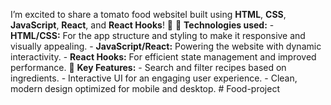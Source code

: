 I’m excited to share a tomato food websiteI built using **HTML**, **CSS**, **JavaScript**, **React**, and **React Hooks**! 🎉 🔧 **Technologies used:** - **HTML/CSS:** For the app structure and styling to make it responsive and visually appealing. - **JavaScript/React:** Powering the website with dynamic interactivity. - **React Hooks:** For efficient state management and improved performance. 📲 **Key Features:** - Search and filter recipes based on ingredients. - Interactive UI for an engaging user experience. - Clean, modern design optimized for mobile and desktop. # Food-project
